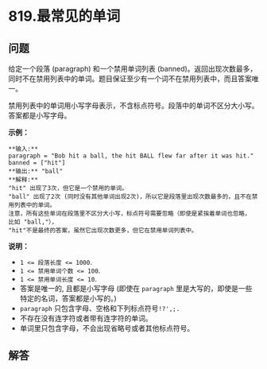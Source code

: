 # 819.最常见的单词

## 问题

给定一个段落 (paragraph) 和一个禁用单词列表 (banned)。返回出现次数最多，同时不在禁用列表中的单词。题目保证至少有一个词不在禁用列表中，而且答案唯一。

禁用列表中的单词用小写字母表示，不含标点符号。段落中的单词不区分大小写。答案都是小写字母。

**示例：**

```
**输入:**
paragraph = "Bob hit a ball, the hit BALL flew far after it was hit."
banned = ["hit"]
**输出:** "ball"
**解释:**
"hit" 出现了3次，但它是一个禁用的单词。
"ball" 出现了2次 (同时没有其他单词出现2次)，所以它是段落里出现次数最多的，且不在禁用列表中的单词。
注意，所有这些单词在段落里不区分大小写，标点符号需要忽略（即使是紧挨着单词也忽略， 比如 "ball,"），
"hit"不是最终的答案，虽然它出现次数更多，但它在禁用单词列表中。

```

**说明：**

* `1 <= 段落长度 <= 1000`.
* `1 <= 禁用单词个数 <= 100`.
* `1 <= 禁用单词长度 <= 10`.
* 答案是唯一的, 且都是小写字母 (即使在 `paragraph` 里是大写的，即使是一些特定的名词，答案都是小写的。)
* `paragraph` 只包含字母、空格和下列标点符号`!?',;.`
* 不存在没有连字符或者带有连字符的单词。
* 单词里只包含字母，不会出现省略号或者其他标点符号。



## 解答

